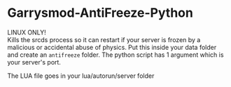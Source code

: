 # Garrysmod-AntiFreeze-Python
LINUX ONLY!<br>
Kills the srcds process so it can restart if your server is frozen by a malicious or accidental abuse of physics.
Put this inside your data folder and create an `antifreeze` folder.  The python script has 1 argument which is your server's port.

The LUA file goes in your lua/autorun/server folder
